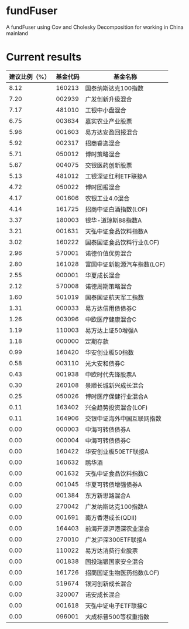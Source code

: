 # fundFuser
A fundFuser using Cov and Cholesky Decomposition for working in China mainland

# Current results
| 建议比例（%） | 基金代码 | 基金名称 | 
| ----|----|----|
|  8.12 | 160213 | 国泰纳斯达克100指数 |
|  7.20 | 002939 | 广发创新升级混合 |
|  7.17 | 481010 | 工银中小盘混合 |
|  6.75 | 003634 | 嘉实农业产业股票 |
|  5.96 | 001603 | 易方达安盈回报混合 |
|  5.92 | 002317 | 招商睿逸混合 |
|  5.71 | 050012 | 博时策略混合 |
|  5.67 | 004075 | 交银医药创新股票 |
|  5.13 | 481012 | 工银深证红利ETF联接A |
|  4.72 | 050022 | 博时回报混合 |
|  4.17 | 001606 | 农银工业4.0混合 |
|  4.14 | 161725 | 招商中证白酒指数(LOF) |
|  3.37 | 180003 | 银华-道琼斯88指数A |
|  3.21 | 001631 | 天弘中证食品饮料指数A |
|  3.02 | 160222 | 国泰国证食品饮料行业(LOF) |
|  2.96 | 570001 | 诺德价值优势混合 |
|  2.80 | 161028 | 富国中证新能源汽车指数(LOF) |
|  2.55 | 000001 | 华夏成长混合 |
|  2.12 | 570008 | 诺德周期策略混合 |
|  1.60 | 501019 | 国泰国证航天军工指数 |
|  1.31 | 000033 | 易方达信用债债券C |
|  1.26 | 003096 | 中欧医疗健康混合C |
|  1.19 | 110003 | 易方达上证50增强A |
|  1.18 | 000000 | 定期存款 |
|  0.99 | 160420 | 华安创业板50指数 |
|  0.58 | 003110 | 光大安和债券C |
|  0.43 | 001938 | 中欧时代先锋股票A |
|  0.30 | 260108 | 景顺长城新兴成长混合 |
|  0.25 | 050026 | 博时医疗保健行业混合A |
|  0.11 | 163402 | 兴全趋势投资混合(LOF) |
|  0.11 | 164906 | 交银中证海外中国互联网指数 |
|  0.00 | 000003 | 中海可转债债券A |
|  0.00 | 000004 | 中海可转债债券C |
|  0.00 | 160422 | 华安创业板50ETF联接A |
|  0.00 | 160632 | 鹏华酒 |
|  0.00 | 001632 | 天弘中证食品饮料指数C |
|  0.00 | 001045 | 华夏可转债增强债券A |
|  0.00 | 001384 | 东方新思路混合A |
|  0.00 | 270042 | 广发纳斯达克100指数A |
|  0.00 | 001691 | 南方香港成长(QDII) |
|  0.00 | 164403 | 前海开源沪港深农业混合 |
|  0.00 | 270010 | 广发沪深300ETF联接A |
|  0.00 | 110022 | 易方达消费行业股票 |
|  0.00 | 001838 | 国投瑞银国家安全混合 |
|  0.00 | 161726 | 招商国证生物医药指数(LOF) |
|  0.00 | 519674 | 银河创新成长混合 |
|  0.00 | 320007 | 诺安成长混合 |
|  0.00 | 001618 | 天弘中证电子ETF联接C |
|  0.00 | 096001 | 大成标普500等权重指数 |
